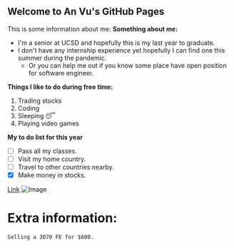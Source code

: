 ## Welcome to An Vu's GitHub Pages
This is some information about me:
**Something about _me_:**
- I'm a senior at UCSD and hopefully this is my last year to graduate.
- I don't have any internship experience yet hopefully I can find one this summer during the pandemic.
  - Or you can help me out if you know some place have open position for software engineer. 

**Things I like to do during free time:**
1. Trading stocks
2. Coding
3. Sleeping :sleeping:
4. Playing video games 

**My to do list for this year**
- [ ] Pass all my classes.
- [ ] Visit my home country.
- [ ] Travel to other countries nearby.
- [x] Make money in stocks.

[Link](https://hips.hearstapps.com/hmg-prod.s3.amazonaws.com/images/dog-puppy-on-garden-royalty-free-image-1586966191.jpg?crop=1.00xw:0.669xh;0,0.190xh&resize=980:*)
![Image](https://hips.hearstapps.com/hmg-prod.s3.amazonaws.com/images/dog-puppy-on-garden-royalty-free-image-1586966191.jpg?crop=1.00xw:0.669xh;0,0.190xh&resize=980:*)

# Extra information:
```
Selling a 3070 FE for $600.
```
